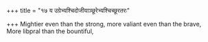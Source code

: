 +++
title = "१७ य उग्रेभ्यश्चिदोजीयाञ्छूरेभ्यश्चिच्छूरतरः"

+++
Mightier even than the strong, more valiant even than the brave,  
     More libpral than the bountiful,